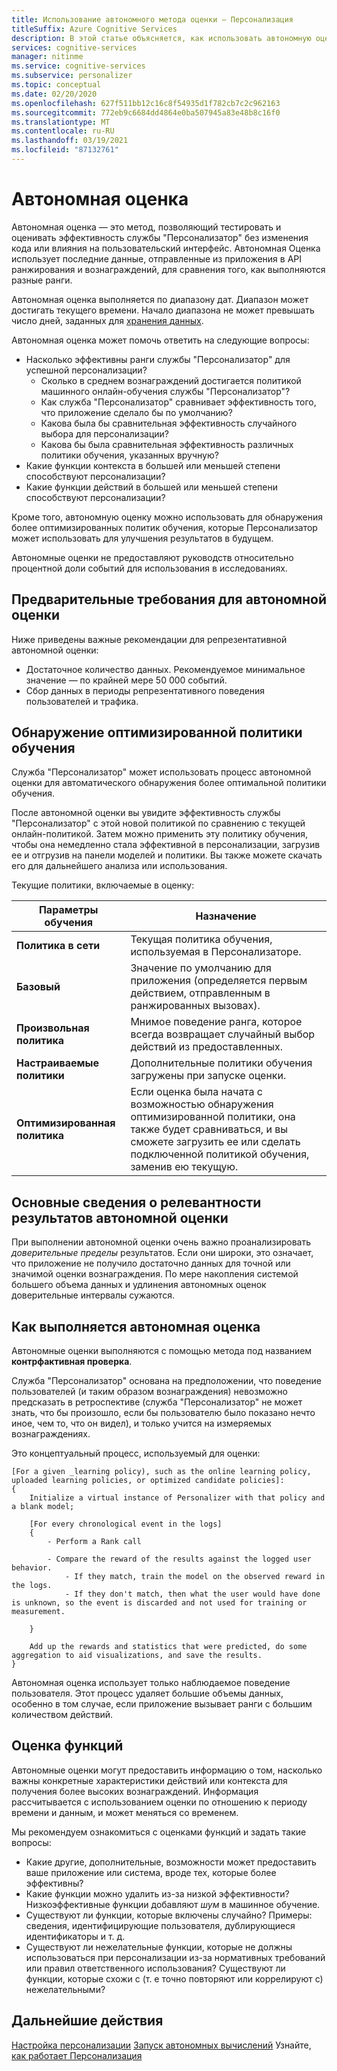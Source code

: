 ```yaml
---
title: Использование автономного метода оценки — Персонализация
titleSuffix: Azure Cognitive Services
description: В этой статье объясняется, как использовать автономную оценку для измерения эффективности работы приложения и анализа цикла обучения.
services: cognitive-services
manager: nitinme
ms.service: cognitive-services
ms.subservice: personalizer
ms.topic: conceptual
ms.date: 02/20/2020
ms.openlocfilehash: 627f511bb12c16c8f54935d1f782cb7c2c962163
ms.sourcegitcommit: 772eb9c6684dd4864e0ba507945a83e48b8c16f0
ms.translationtype: MT
ms.contentlocale: ru-RU
ms.lasthandoff: 03/19/2021
ms.locfileid: "87132761"
---
```

# <a name="offline-evaluation"></a>Автономная оценка

Автономная оценка — это метод, позволяющий тестировать и оценивать эффективность службы "Персонализатор" без изменения кода или влияния на пользовательский интерфейс. Автономная Оценка использует последние данные, отправленные из приложения в API ранжирования и вознаграждений, для сравнения того, как выполняются разные ранги.

Автономная оценка выполняется по диапазону дат. Диапазон может достигать текущего времени. Начало диапазона не может превышать число дней, заданных для [хранения данных](how-to-settings.md).

Автономная оценка может помочь ответить на следующие вопросы:

* Насколько эффективны ранги службы "Персонализатор" для успешной персонализации?
    * Сколько в среднем вознаграждений достигается политикой машинного онлайн-обучения службы "Персонализатор"?
    * Как служба "Персонализатор" сравнивает эффективность того, что приложение сделало бы по умолчанию?
    * Какова была бы сравнительная эффективность случайного выбора для персонализации?
    * Какова бы была сравнительная эффективность различных политики обучения, указанных вручную?
* Какие функции контекста в большей или меньшей степени способствуют персонализации?
* Какие функции действий в большей или меньшей степени способствуют персонализации?

Кроме того, автономную оценку можно использовать для обнаружения более оптимизированных политик обучения, которые Персонализатор может использовать для улучшения результатов в будущем.

Автономные оценки не предоставляют руководств относительно процентной доли событий для использования в исследованиях.

## <a name="prerequisites-for-offline-evaluation"></a>Предварительные требования для автономной оценки

Ниже приведены важные рекомендации для репрезентативной автономной оценки:

* Достаточное количество данных. Рекомендуемое минимальное значение — по крайней мере 50 000 событий.
* Сбор данных в периоды репрезентативного поведения пользователей и трафика.

## <a name="discovering-the-optimized-learning-policy"></a>Обнаружение оптимизированной политики обучения

Служба "Персонализатор" может использовать процесс автономной оценки для автоматического обнаружения более оптимальной политики обучения.

После автономной оценки вы увидите эффективность службы "Персонализатор" с этой новой политикой по сравнению с текущей онлайн-политикой. Затем можно применить эту политику обучения, чтобы она немедленно стала эффективной в персонализации, загрузив ее и отгрузив на панели моделей и политики. Вы также можете скачать его для дальнейшего анализа или использования.

Текущие политики, включаемые в оценку:

| Параметры обучения | Назначение|
|--|--|
|**Политика в сети**| Текущая политика обучения, используемая в Персонализаторе. |
|**Базовый**|Значение по умолчанию для приложения (определяется первым действием, отправленным в ранжированных вызовах).|
|**Произвольная политика**|Мнимое поведение ранга, которое всегда возвращает случайный выбор действий из предоставленных.|
|**Настраиваемые политики**|Дополнительные политики обучения загружены при запуске оценки.|
|**Оптимизированная политика**|Если оценка была начата с возможностью обнаружения оптимизированной политики, она также будет сравниваться, и вы сможете загрузить ее или сделать подключенной политикой обучения, заменив ею текущую.|

## <a name="understanding-the-relevance-of-offline-evaluation-results"></a>Основные сведения о релевантности результатов автономной оценки

При выполнении автономной оценки очень важно проанализировать _доверительные пределы_ результатов. Если они широки, это означает, что приложение не получило достаточно данных для точной или значимой оценки вознаграждения. По мере накопления системой большего объема данных и удлинения автономных оценок доверительные интервалы сужаются.

## <a name="how-offline-evaluations-are-done"></a>Как выполняется автономная оценка

Автономные оценки выполняются с помощью метода под названием **контрфактивная проверка**.

Служба "Персонализатор" основана на предположении, что поведение пользователей (и таким образом вознаграждения) невозможно предсказать в ретроспективе (служба "Персонализатор" не может знать, что бы произошло, если бы пользователю было показано нечто иное, чем то, что он видел), и только учится на измеряемых вознаграждениях.

Это концептуальный процесс, используемый для оценки:

```
[For a given _learning policy), such as the online learning policy, uploaded learning policies, or optimized candidate policies]:
{
    Initialize a virtual instance of Personalizer with that policy and a blank model;

    [For every chronological event in the logs]
    {
        - Perform a Rank call

        - Compare the reward of the results against the logged user behavior.
            - If they match, train the model on the observed reward in the logs.
            - If they don't match, then what the user would have done is unknown, so the event is discarded and not used for training or measurement.

    }

    Add up the rewards and statistics that were predicted, do some aggregation to aid visualizations, and save the results.
}
```

Автономная оценка использует только наблюдаемое поведение пользователя. Этот процесс удаляет большие объемы данных, особенно в том случае, если приложение вызывает ранги с большим количеством действий.


## <a name="evaluation-of-features"></a>Оценка функций

Автономные оценки могут предоставить информацию о том, насколько важны конкретные характеристики действий или контекста для получения более высоких вознаграждений. Информация рассчитывается с использованием оценки по отношению к периоду времени и данным, и может меняться со временем.

Мы рекомендуем ознакомиться с оценками функций и задать такие вопросы:

* Какие другие, дополнительные, возможности может предоставить ваше приложение или система, вроде тех, которые более эффективны?
* Какие функции можно удалить из-за низкой эффективности? Низкоэффективные функции добавляют _шум_ в машинное обучение.
* Существуют ли функции, которые включены случайно? Примеры: сведения, идентифицирующие пользователя, дублирующиеся идентификаторы и т. д.
* Существуют ли нежелательные функции, которые не должны использоваться при персонализации из-за нормативных требований или правил ответственного использования? Существуют ли функции, которые схожи с (т. е точно повторяют или коррелируют с) нежелательными?


## <a name="next-steps"></a>Дальнейшие действия

[Настройка персонализации](how-to-settings.md) 
 [Запуск автономных вычислений](how-to-offline-evaluation.md) Узнайте, [как работает Персонализация](how-personalizer-works.md)
